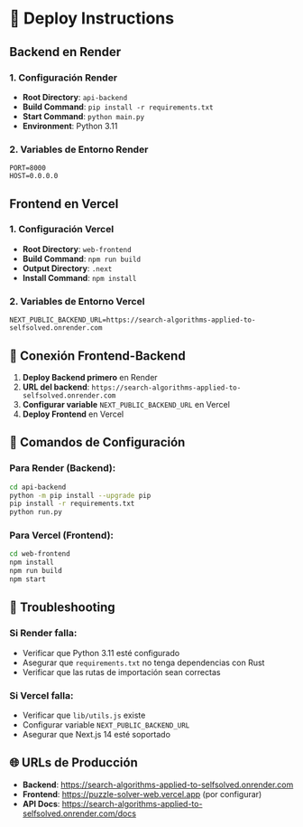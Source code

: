 # 🚀 Deploy Instructions

## Backend en Render

### 1. Configuración Render
- **Root Directory**: `api-backend`
- **Build Command**: `pip install -r requirements.txt`
- **Start Command**: `python main.py`
- **Environment**: Python 3.11

### 2. Variables de Entorno Render
```
PORT=8000
HOST=0.0.0.0
```

## Frontend en Vercel

### 1. Configuración Vercel
- **Root Directory**: `web-frontend`
- **Build Command**: `npm run build`
- **Output Directory**: `.next`
- **Install Command**: `npm install`

### 2. Variables de Entorno Vercel
```
NEXT_PUBLIC_BACKEND_URL=https://search-algorithms-applied-to-selfsolved.onrender.com
```

## 🔗 Conexión Frontend-Backend

1. **Deploy Backend primero** en Render
2. **URL del backend**: `https://search-algorithms-applied-to-selfsolved.onrender.com`
3. **Configurar variable** `NEXT_PUBLIC_BACKEND_URL` en Vercel
4. **Deploy Frontend** en Vercel

## 📝 Comandos de Configuración

### Para Render (Backend):
```bash
cd api-backend
python -m pip install --upgrade pip
pip install -r requirements.txt
python run.py
```

### Para Vercel (Frontend):
```bash
cd web-frontend
npm install
npm run build
npm start
```

## 🔧 Troubleshooting

### Si Render falla:
- Verificar que Python 3.11 esté configurado
- Asegurar que `requirements.txt` no tenga dependencias con Rust
- Verificar que las rutas de importación sean correctas

### Si Vercel falla:
- Verificar que `lib/utils.js` existe
- Configurar variable `NEXT_PUBLIC_BACKEND_URL`
- Asegurar que Next.js 14 esté soportado

## 🌐 URLs de Producción

- **Backend**: https://search-algorithms-applied-to-selfsolved.onrender.com
- **Frontend**: https://puzzle-solver-web.vercel.app (por configurar)
- **API Docs**: https://search-algorithms-applied-to-selfsolved.onrender.com/docs
